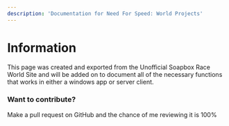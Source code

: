 ```yaml
---
description: 'Documentation for Need For Speed: World Projects'
---
```


# Information

This page was created and exported from the Unofficial Soapbox Race World Site and will be added on to document all of the necessary functions that works in either a windows app or server client.

### Want to contribute?

Make a pull request on GitHub and the chance of me reviewing it is 100%

